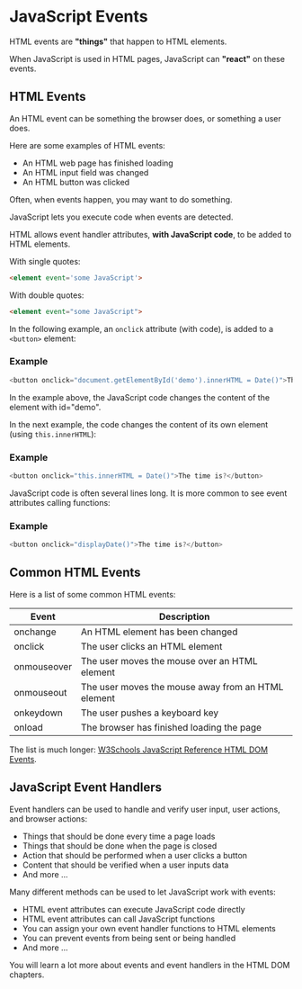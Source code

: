 # JavaScript Events

HTML events are **"things"** that happen to HTML elements.

When JavaScript is used in HTML pages, JavaScript can **"react"** on these events.



## HTML Events
An HTML event can be something the browser does, or something a user does.

Here are some examples of HTML events:

* An HTML web page has finished loading
* An HTML input field was changed
* An HTML button was clicked

Often, when events happen, you may want to do something.

JavaScript lets you execute code when events are detected.

HTML allows event handler attributes, **with JavaScript code**, to be added to HTML elements.

With single quotes:
```html
<element event='some JavaScript'>
```

With double quotes:
```html
<element event="some JavaScript">
```
In the following example, an `onclick` attribute (with code), is added to a `<button>` element:


### Example
```javascript
<button onclick="document.getElementById('demo').innerHTML = Date()">The time is?</button>
```

In the example above, the JavaScript code changes the content of the element with id="demo".

In the next example, the code changes the content of its own element (using `this.innerHTML`):


### Example
```javascript
<button onclick="this.innerHTML = Date()">The time is?</button>
```

JavaScript code is often several lines long. It is more common to see event attributes calling functions:


### Example
```javascript
<button onclick="displayDate()">The time is?</button>
```



## Common HTML Events
Here is a list of some common HTML events:

| **Event**	| **Description** |
|-----------|-----------------|
| onchange	| An HTML element has been changed |
| onclick	| The user clicks an HTML element |
| onmouseover	| The user moves the mouse over an HTML element |
| onmouseout	| The user moves the mouse away from an HTML element |
| onkeydown	| The user pushes a keyboard key |
| onload	| The browser has finished loading the page |


The list is much longer: [W3Schools JavaScript Reference HTML DOM Events](https://www.w3schools.com/jsref/dom_obj_event.asp).




## JavaScript Event Handlers
Event handlers can be used to handle and verify user input, user actions, and browser actions:

* Things that should be done every time a page loads
* Things that should be done when the page is closed
* Action that should be performed when a user clicks a button
* Content that should be verified when a user inputs data
* And more ...

Many different methods can be used to let JavaScript work with events:

* HTML event attributes can execute JavaScript code directly
* HTML event attributes can call JavaScript functions
* You can assign your own event handler functions to HTML elements
* You can prevent events from being sent or being handled
* And more ...


You will learn a lot more about events and event handlers in the HTML DOM chapters.